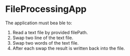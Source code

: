 # FileProcessingApp

The application must bea ble to:

1. Read a text file by provided filePath.
2. Swap two line of the text file.
3. Swap two words of the text file.
4. After each swap the result is written back into the file.
